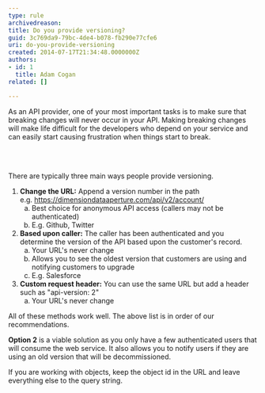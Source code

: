 ```yaml
---
type: rule
archivedreason: 
title: Do you provide versioning?
guid: 3c769da9-79bc-4de4-b078-fb290e77cfe6
uri: do-you-provide-versioning
created: 2014-07-17T21:34:48.0000000Z
authors:
- id: 1
  title: Adam Cogan
related: []

---
```



<p>As an API provider, one of your most important tasks is to make sure that breaking changes will never occur in your API. Making breaking changes will make life difficult for the developers who depend on your service and can easily start causing frustration when things start to break.</p>
<br><excerpt class='endintro'></excerpt><br>
<p>There are typically three main ways people provide versioning.</p><ol><li> 
      <strong>Change the URL&#58;</strong> Append a version number in the path<br>e.g. 
      <a href="/SoftwareDevelopment/RulesToBetterWebAPI/Pages/">https&#58;//dimensiondataaperture.com/api/v2/account/</a> 
      <ol style="list-style&#58;lower-alpha;"><li>Best choice for anonymous API access (callers may not be authenticated)</li><li>E.g. Github, Twitter​</li></ol></li><li>
      <strong>Based upon caller&#58;</strong> The caller has been authenticated and you determine the version of the API based upon the customer's record. 
      <ol style="list-style&#58;lower-alpha;"><li>Your URL's never change</li><li>Allows you to see the oldest version that customers are using and notifying customers to upgrade</li><li>E.g. Salesforce</li></ol></li><li>
      <strong>Custom request header&#58;</strong> You can use the same URL but add a header such as &quot;api-version&#58; 2&quot; 
      <ol style="list-style&#58;lower-alpha;"><li>Your URL's never change</li></ol></li></ol><p>All of these methods work well. The above list is in order of our recommendations.&#160;​</p><p>
      <strong>Option 2</strong> is a viable solution as you only have a few authenticated users that will consume the web service. It also allows you to notify users if they are using an old version that will be decommissioned.</p><p>If you are working with objects, keep the object id in the URL and leave everything else to the query string.</p>


